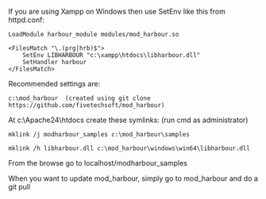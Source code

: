 If you are using Xampp on Windows then use SetEnv like this from httpd.conf:

```
LoadModule harbour_module modules/mod_harbour.so

<FilesMatch "\.(prg|hrb)$">
    SetEnv LIBHARBOUR "c:\xampp\htdocs\libharbour.dll" 
    SetHandler harbour
</FilesMatch>
```

Recommended settings are:

```c:\mod_harbour  (created using git clone https://github.com/fivetechsoft/mod_harbour)```

At c:\Apache24\htdocs create these symlinks: (run cmd as administrator)

```mklink /j modharbour_samples c:\mod_harbour\samples```

```mklink /h libharbour.dll c:\mod_harbour\windows\win64\libharbour.dll```

From the browse go to localhost/modharbour_samples

When you want to update mod_harbour, simply go to mod_harbour and do a git pull
